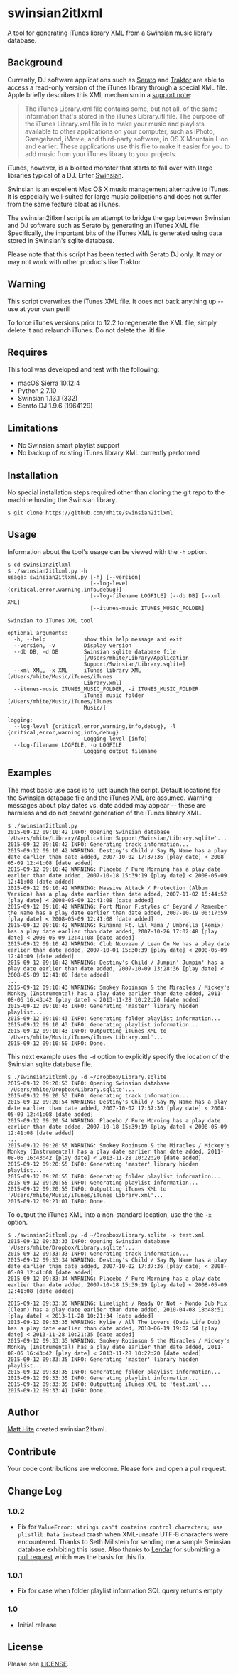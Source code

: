 # swinsian2itlxml

A tool for generating iTunes library XML from a Swinsian music library
database.

## Background

Currently, DJ software applications such as [Serato](https://serato.com/) and
[Traktor](http://www.native-instruments.com/en/products/traktor/) are able
to access a read-only version of the iTunes library through a special XML
file. Apple briefly describes this XML mechanism in a
[support note](https://support.apple.com/en-us/HT201610):

> The iTunes Library.xml file contains some, but not all, of the same
> information that's stored in the iTunes Library.itl file. The purpose of the
> iTunes Library.xml file is to make your music and playlists available to
> other applications on your computer, such as iPhoto, Garageband, iMovie, and
> third-party software, in OS X Mountain Lion and earlier. These applications
> use this file to make it easier for you to add music from your iTunes library
> to your projects.

iTunes, however, is a bloated monster that starts to fall over with large
libraries typical of a DJ. Enter [Swinsian](http://swinsian.com/).

Swinsian is an excellent Mac OS X music management alternative to iTunes. It
is especially well-suited for large music collections and does not suffer from
the same feature bloat as iTunes.

The swinsian2itlxml script is an attempt to bridge the gap between Swinsian
and DJ software such as Serato by generating an iTunes XML file. Specifically,
the important bits of the iTunes XML is generated using data stored in
Swinsian's sqlite database.

Please note that this script has been tested with Serato DJ only. It may or
may not work with other products like Traktor.

## Warning

This script overwrites the iTunes XML file. It does not back anything up --
use at your own peril!

To force iTunes versions prior to 12.2 to regenerate the XML file, simply
delete it and relaunch iTunes. Do not delete the .itl file.

## Requires

This tool was developed and test with the following:

- macOS Sierra 10.12.4
- Python 2.7.10
- Swinsian 1.13.1 (332)
- Serato DJ 1.9.6 (1964129)

## Limitations

- No Swinsian smart playlist support
- No backup of existing iTunes library XML currently performed

## Installation

No special installation steps required other than cloning the git
repo to the machine hosting the Swinsian library.

```
$ git clone https://github.com/mhite/swinsian2itlxml
```

## Usage

Information about the tool's usage can be viewed with the ```-h``` option.

```
$ cd swinsian2itlxml
$ ./swinsian2itlxml.py -h
usage: swinsian2itlxml.py [-h] [--version]
                          [--log-level {critical,error,warning,info,debug}]
                          [--log-filename LOGFILE] [--db DB] [--xml XML]
                          [--itunes-music ITUNES_MUSIC_FOLDER]

Swinsian to iTunes XML tool

optional arguments:
  -h, --help            show this help message and exit
  --version, -v         Display version
  --db DB, -d DB        Swinsian sqlite database file
                        [/Users/mhite/Library/Application
                        Support/Swinsian/Library.sqlite]
  --xml XML, -x XML     iTunes library XML [/Users/mhite/Music/iTunes/iTunes
                        Library.xml]
  --itunes-music ITUNES_MUSIC_FOLDER, -i ITUNES_MUSIC_FOLDER
                        iTunes music folder [/Users/mhite/Music/iTunes/iTunes
                        Music/]

logging:
  --log-level {critical,error,warning,info,debug}, -l {critical,error,warning,info,debug}
                        Logging level [info]
  --log-filename LOGFILE, -o LOGFILE
                        Logging output filename
```
## Examples

The most basic use case is to just launch the script. Default locations for
the Swinsian database file and the iTunes XML are assumed. Warning messages
about play dates vs. date added may appear -- these are harmless and do
not prevent generation of the iTunes library XML.

```
$ ./swinsian2itlxml.py
2015-09-12 09:10:42 INFO: Opening Swinsian database '/Users/mhite/Library/Application Support/Swinsian/Library.sqlite'...
2015-09-12 09:10:42 INFO: Generating track information...
2015-09-12 09:10:42 WARNING: Destiny's Child / Say My Name has a play date earlier than date added, 2007-10-02 17:37:36 [play date] < 2008-05-09 12:41:08 [date added]
2015-09-12 09:10:42 WARNING: Placebo / Pure Morning has a play date earlier than date added, 2007-10-18 15:39:19 [play date] < 2008-05-09 12:41:08 [date added]
2015-09-12 09:10:42 WARNING: Massive Attack / Protection (Album Version) has a play date earlier than date added, 2007-11-02 15:44:52 [play date] < 2008-05-09 12:41:08 [date added]
2015-09-12 09:10:42 WARNING: Fort Minor F.styles of Beyond / Remember the Name has a play date earlier than date added, 2007-10-19 00:17:59 [play date] < 2008-05-09 12:41:08 [date added]
2015-09-12 09:10:42 WARNING: Rihanna Ft. Lil Mama / Umbrella (Remix) has a play date earlier than date added, 2007-10-26 17:02:48 [play date] < 2008-05-09 12:41:08 [date added]
2015-09-12 09:10:42 WARNING: Club Nouveau / Lean On Me has a play date earlier than date added, 2007-10-01 15:30:39 [play date] < 2008-05-09 12:41:09 [date added]
2015-09-12 09:10:42 WARNING: Destiny's Child / Jumpin' Jumpin' has a play date earlier than date added, 2007-10-09 13:28:36 [play date] < 2008-05-09 12:41:09 [date added]
...
2015-09-12 09:10:43 WARNING: Smokey Robinson & the Miracles / Mickey's Monkey (Instrumental) has a play date earlier than date added, 2011-08-06 16:43:42 [play date] < 2013-11-28 10:22:20 [date added]
2015-09-12 09:10:43 INFO: Generating 'master' library hidden playlist...
2015-09-12 09:10:43 INFO: Generating folder playlist information...
2015-09-12 09:10:43 INFO: Generating playlist information...
2015-09-12 09:10:43 INFO: Outputting iTunes XML to '/Users/mhite/Music/iTunes/iTunes Library.xml'...
2015-09-12 09:10:50 INFO: Done.
```

This next example uses the ```-d``` option to explicitly specify the location of the
Swinsian sqlite database file.

```
$ ./swinsian2itlxml.py -d ~/Dropbox/Library.sqlite
2015-09-12 09:20:53 INFO: Opening Swinsian database '/Users/mhite/Dropbox/Library.sqlite'...
2015-09-12 09:20:53 INFO: Generating track information...
2015-09-12 09:20:54 WARNING: Destiny's Child / Say My Name has a play date earlier than date added, 2007-10-02 17:37:36 [play date] < 2008-05-09 12:41:08 [date added]
2015-09-12 09:20:54 WARNING: Placebo / Pure Morning has a play date earlier than date added, 2007-10-18 15:39:19 [play date] < 2008-05-09 12:41:08 [date added]
...
2015-09-12 09:20:55 WARNING: Smokey Robinson & the Miracles / Mickey's Monkey (Instrumental) has a play date earlier than date added, 2011-08-06 16:43:42 [play date] < 2013-11-28 10:22:20 [date added]
2015-09-12 09:20:55 INFO: Generating 'master' library hidden playlist...
2015-09-12 09:20:55 INFO: Generating folder playlist information...
2015-09-12 09:20:55 INFO: Generating playlist information...
2015-09-12 09:20:55 INFO: Outputting iTunes XML to '/Users/mhite/Music/iTunes/iTunes Library.xml'...
2015-09-12 09:21:01 INFO: Done.
```

To output the iTunes XML into a non-standard location, use the the ```-x```
option.

```
$ ./swinsian2itlxml.py -d ~/Dropbox/Library.sqlite -x test.xml
2015-09-12 09:33:33 INFO: Opening Swinsian database '/Users/mhite/Dropbox/Library.sqlite'...
2015-09-12 09:33:33 INFO: Generating track information...
2015-09-12 09:33:34 WARNING: Destiny's Child / Say My Name has a play date earlier than date added, 2007-10-02 17:37:36 [play date] < 2008-05-09 12:41:08 [date added]
2015-09-12 09:33:34 WARNING: Placebo / Pure Morning has a play date earlier than date added, 2007-10-18 15:39:19 [play date] < 2008-05-09 12:41:08 [date added]
...
2015-09-12 09:33:35 WARNING: Limelight / Ready Or Not - Mondo Dub Mix (Clean) has a play date earlier than date added, 2010-04-08 18:48:51 [play date] < 2013-11-28 10:21:34 [date added]
2015-09-12 09:33:35 WARNING: Kylie / All The Lovers (Dada Life Dub) has a play date earlier than date added, 2010-06-19 19:02:54 [play date] < 2013-11-28 10:21:35 [date added]
2015-09-12 09:33:35 WARNING: Smokey Robinson & the Miracles / Mickey's Monkey (Instrumental) has a play date earlier than date added, 2011-08-06 16:43:42 [play date] < 2013-11-28 10:22:20 [date added]
2015-09-12 09:33:35 INFO: Generating 'master' library hidden playlist...
2015-09-12 09:33:35 INFO: Generating folder playlist information...
2015-09-12 09:33:35 INFO: Generating playlist information...
2015-09-12 09:33:35 INFO: Outputting iTunes XML to 'test.xml'...
2015-09-12 09:33:41 INFO: Done.
```

## Author

[Matt Hite](mailto:mhite@hotmail.com) created swinsian2itlxml.

## Contribute

Your code contributions are welcome. Please fork and open a pull request.

## Change Log

### 1.0.2

- Fix for `ValueError: strings can't contains control characters; use plistlib.Data instead` crash when XML-unsafe UTF-8 characters were encountered. Thanks to Seth Millstein for sending me a sample Swinsian database exhibiting this issue. Also thanks to [Lendar](https://github.com/Lendar) for submitting a [pull request](https://github.com/mhite/swinsian2itlxml/pull/4) which was the basis for this fix.

### 1.0.1

- Fix for case when folder playlist information SQL query returns empty

### 1.0

- Initial release

## License

Please see [LICENSE](./LICENSE).

